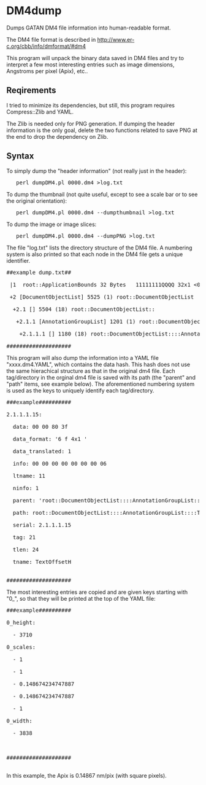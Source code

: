 # DM4dump

Dumps GATAN DM4 file information into human-readable format.

The DM4 file format is described in http://www.er-c.org/cbb/info/dmformat/#dm4 

This program will unpack the binary data saved in DM4 files and try to interpret a few most interesting entries such as image dimensions, Angstroms per pixel (Apix), etc..


## Reqirements

I tried to minimize its dependencies, but still, this program requires Compress::Zlib and YAML. 


The Zlib is needed only for PNG generation. If dumping the header information is the only goal, delete the two functions related to save PNG at the end to drop the dependency on Zlib.

## Syntax

To simply dump the "header information" (not really just in the header):
<pre>
   perl dumpDM4.pl 0000.dm4 >log.txt
</pre>
To dump the thumbnail (not quite useful, except to see a scale bar or to see the original orientation):
<pre>
   perl dumpDM4.pl 0000.dm4 --dumpthumbnail >log.txt
</pre>
To dump the image or image slices:
<pre>
   perl dumpDM4.pl 0000.dm4 --dumpPNG >log.txt
</pre>

The file "log.txt" lists the directory structure of the DM4 file. A numbering system is also printed so that each node in the DM4 file gets a unique identifier.

<pre>
##example dump.txt##

 |1 <ApplicationBounds> root::ApplicationBounds 32 Bytes   11111111QQQQ 32x1 <0 0 1464 2236> [ 00 00 00 00 00 00 00 00 00 00 00 00 00 00 00 00 b8 05 00 00 00 00 00 00 bc 08 00 00 00 00 00 00]
 
 +2 [DocumentObjectList] 5525 (1) root::DocumentObjectList
 
  +2.1 [] 5504 (18) root::DocumentObjectList::
  
   +2.1.1 [AnnotationGroupList] 1201 (1) root::DocumentObjectList::::AnnotationGroupList
   
    +2.1.1.1 [] 1180 (18) root::DocumentObjectList::::AnnotationGroupList::
 
####################
</pre>


This program will also dump the information into a YAML file "xxxx.dm4.YAML", which contains the data hash. This hash does not use the same hierachical structure as that in the original dm4 file. Each tag/directory in the orginal dm4 file is saved with its path (the "parent" and "path" items, see example below). The aforementioned numbering system is used as the keys to uniquely identify each tag/directory.

<pre>
###example##########

2.1.1.1.15:

  data: 00 00 80 3f
  
  data_format: '6 f 4x1 '
  
  data_translated: 1
  
  info: 00 00 00 00 00 00 00 06
  
  ltname: 11
  
  ninfo: 1
  
  parent: 'root::DocumentObjectList::::AnnotationGroupList::'
  
  path: root::DocumentObjectList::::AnnotationGroupList::::TextOffsetH
  
  serial: 2.1.1.1.15
  
  tag: 21
  
  tlen: 24
  
  tname: TextOffsetH
  

####################
</pre>


The most interesting entries are copied and are given keys starting with "0_", so that they will be printed at the top of the YAML file:

<pre>
###example##########

0_height:

  - 3710
  
0_scales:

  - 1
  
  - 1
  
  - 0.148674234747887
  
  - 0.148674234747887
  
  - 1
  
0_width:

  - 3838
  


####################

</pre>

In this example, the Apix is 0.14867 nm/pix (with square pixels).
